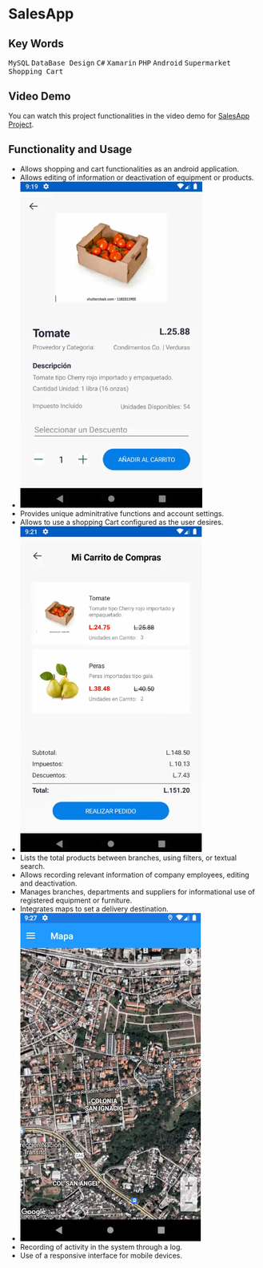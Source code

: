 # SalesApp
## Key Words
 <kbd>MySQL</kbd> <kbd>DataBase Design</kbd> <kbd>C#</kbd> <kbd>Xamarin</kbd> <kbd>PHP</kbd> <kbd>Android</kbd> <kbd>Supermarket</kbd> <kbd>Shopping Cart</kbd>
 
 ## Video Demo
You can watch this project functionalities in the video demo for [SalesApp Project](https://youtu.be/9U__mYIMx5Q).

 ## Functionality and Usage
- Allows shopping and cart functionalities as an android application.
- Allows editing of information or deactivation of equipment or products.
- ![Screenshot of the project.](/Images/Product.PNG)
- Provides unique adminitrative functions and account settings.
- Allows to use a shopping Cart configured as the user desires.
- ![Screenshot of the project.](/Images/Carrito.PNG)
- Lists the total products between branches, using filters, or textual search.
- Allows recording relevant information of company employees, editing and deactivation.
- Manages branches, departments and suppliers for informational use of registered equipment or furniture.
- Integrates maps to set a delivery destination.
- ![Screenshot of the project.](/Images/Map.PNG)
- Recording of activity in the system through a log.
- Use of a responsive interface for mobile devices.
